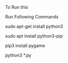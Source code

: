 To Run this

Run Following Commands

sudo apt-get install python3

sudo apt install python3-pip

pip3 install pygame

python3 *.py

